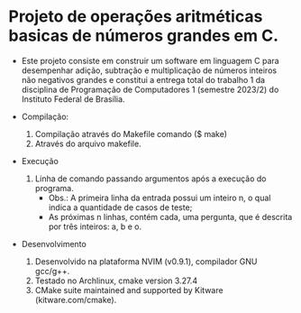 # Projeto de operações aritméticas basicas de números grandes em C.

- Este projeto consiste em construir um software em linguagem C para desempenhar adição, subtração e multiplicação de números inteiros não negativos grandes e constitui a entrega total do trabalho 1 da disciplina de Programação de Computadores 1 (semestre 2023/2) do Instituto Federal de Brasília.

- Compilação:
    1. Compilação através do Makefile comando ($ make)
    2. Através do arquivo makefile.

- Execução
    1. Linha de comando passando argumentos após a execução do programa.
        - Obs.: A primeira linha da entrada possui um inteiro n, o qual indica a quantidade de casos de teste;
        - As próximas n linhas, contém cada, uma pergunta, que é descrita por três inteiros: a, b e o.

- Desenvolvimento
    1. Desenvolvido na plataforma NVIM (v0.9.1), compilador GNU gcc/g++.
    2. Testado no Archlinux, cmake version 3.27.4
    3. CMake suite maintained and supported by Kitware (kitware.com/cmake).

